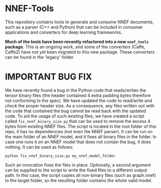 # NNEF-Tools

This repository contains tools to generate and consume NNEF documents, such as a parser (C++ and Python) that can be included in consumer applications and converters for deep learning frameworks.

**Much of the tools have been recently refactored into a new `nnef_tools` package.** This is an ongoing work, and some of the converters (Caffe, Caffe2) have not yet been migrated to this new package. These converters can be found in the 'legacy' folder.


# IMPORTANT BUG FIX

We have recently found a bug in the Python code that reads/writes the tensor binary files (the header contained 4 extra padding bytes therefore not conforming to the spec). We have updated the code to read/write and _check_ the proper header size. As a consequence, any files written out with the code that contained the bug cannot be read back with the updated code. To aid the usage of such existing files, we have created a script called `fix_nnef_binary_size.py` that can be used to remove the excess 4 bytes from existing NNEF files. The script is located in the root folder of this repo, it has no dependencies (not even the NNEF parser). It can be run on the main folder of an NNEF model, and it fixes all binary files in the folder. In case one runs it on an NNEF model that does not contain the bug, it does nothing. It can be used as follows:

```
python fix_nnef_binary_size.py my_nnef_model_folder
```

Such an invocation fixes the files in place. Optionally, a second argument can be supplied to the script to write the fixed files to a different output path. In this case, the script copies all non-binary files (such as graph.nnef) to the target folder, so the resulting folder contains the whole valid model.
